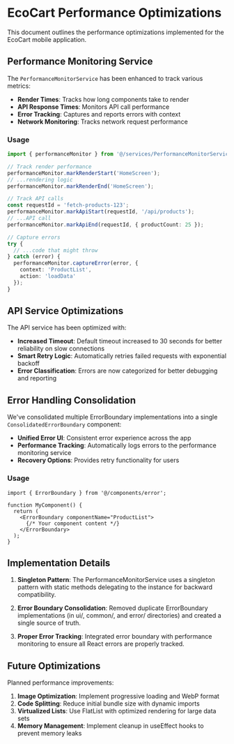 # EcoCart Performance Optimizations

This document outlines the performance optimizations implemented for the EcoCart mobile application.

## Performance Monitoring Service

The `PerformanceMonitorService` has been enhanced to track various metrics:

- **Render Times**: Tracks how long components take to render
- **API Response Times**: Monitors API call performance
- **Error Tracking**: Captures and reports errors with context
- **Network Monitoring**: Tracks network request performance

### Usage

```typescript
import { performanceMonitor } from '@/services/PerformanceMonitorService';

// Track render performance
performanceMonitor.markRenderStart('HomeScreen');
// ...rendering logic
performanceMonitor.markRenderEnd('HomeScreen');

// Track API calls
const requestId = 'fetch-products-123';
performanceMonitor.markApiStart(requestId, '/api/products');
// ...API call
performanceMonitor.markApiEnd(requestId, { productCount: 25 });

// Capture errors
try {
  // ...code that might throw
} catch (error) {
  performanceMonitor.captureError(error, { 
    context: 'ProductList', 
    action: 'loadData' 
  });
}
```

## API Service Optimizations

The API service has been optimized with:

- **Increased Timeout**: Default timeout increased to 30 seconds for better reliability on slow connections
- **Smart Retry Logic**: Automatically retries failed requests with exponential backoff
- **Error Classification**: Errors are now categorized for better debugging and reporting

## Error Handling Consolidation

We've consolidated multiple ErrorBoundary implementations into a single `ConsolidatedErrorBoundary` component:

- **Unified Error UI**: Consistent error experience across the app
- **Performance Tracking**: Automatically logs errors to the performance monitoring service
- **Recovery Options**: Provides retry functionality for users

### Usage

```tsx
import { ErrorBoundary } from '@/components/error';

function MyComponent() {
  return (
    <ErrorBoundary componentName="ProductList">
      {/* Your component content */}
    </ErrorBoundary>
  );
}
```

## Implementation Details

1. **Singleton Pattern**: The PerformanceMonitorService uses a singleton pattern with static methods delegating to the instance for backward compatibility.

2. **Error Boundary Consolidation**: Removed duplicate ErrorBoundary implementations (in ui/, common/, and error/ directories) and created a single source of truth.

3. **Proper Error Tracking**: Integrated error boundary with performance monitoring to ensure all React errors are properly tracked.

## Future Optimizations

Planned performance improvements:

1. **Image Optimization**: Implement progressive loading and WebP format
2. **Code Splitting**: Reduce initial bundle size with dynamic imports
3. **Virtualized Lists**: Use FlatList with optimized rendering for large data sets
4. **Memory Management**: Implement cleanup in useEffect hooks to prevent memory leaks 